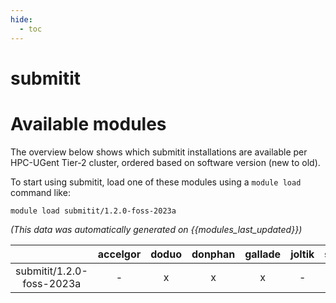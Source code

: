 ```yaml
---
hide:
  - toc
---
```


submitit
========

# Available modules


The overview below shows which submitit installations are available per HPC-UGent Tier-2 cluster, ordered based on software version (new to old).

To start using submitit, load one of these modules using a `module load` command like:

```shell
module load submitit/1.2.0-foss-2023a
```

*(This data was automatically generated on {{modules_last_updated}})*  

| |accelgor|doduo|donphan|gallade|joltik|shinx|
| :---: | :---: | :---: | :---: | :---: | :---: | :---: |
|submitit/1.2.0-foss-2023a|-|x|x|x|-|x|
